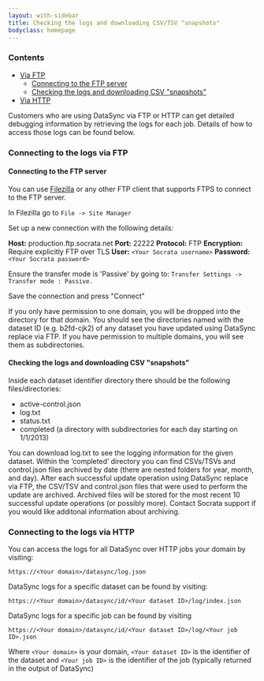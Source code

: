 ```yaml
---
layout: with-sidebar
title: Checking the logs and downloading CSV/TSV "snapshots"
bodyclass: homepage
---
```


### Contents
- [Via FTP](#connecting-to-the-logs-via-ftp)
    - [Connecting to the FTP server](#connecting-to-the-ftp-server)
    - [Checking the logs and downloading CSV "snapshots"](#checking-the-logs-and-downloading-csv-snapshots)
- [Via HTTP](#connecting-to-the-logs-via-http)

Customers who are using DataSync via FTP or HTTP can get detailed debugging information by retrieving the logs for each job.  Details of how to access those logs can be found below. 

### Connecting to the logs via FTP

#### Connecting to the FTP server
You can use [Filezilla](https://filezilla-project.org/) or any other FTP client that supports FTPS to connect to the FTP server.

In Filezilla go to `File -> Site Manager`

Set up a new connection with the following details:

**Host:** production.ftp.socrata.net
**Port:** 22222
**Protocol:** FTP
**Encryption:** Require explicitly FTP over TLS
**User:** `<Your Socrata username>`
**Password:** `<Your Socrata password>`

Ensure the transfer mode is 'Passive' by going to:
`Transfer Settings -> Transfer mode : Passive.`

Save the connection and press "Connect"

If you only have permission to one domain, you will be dropped into the directory for that domain. You should see the directories named with the dataset ID (e.g. b2fd-cjk2) of any dataset you have updated using DataSync replace via FTP. If you have permission to multiple domains, you will see them as subdirectories.

#### Checking the logs and downloading CSV "snapshots"
Inside each dataset identifier directory there should be the following files/directories:
- active-control.json
- log.txt
- status.txt
- completed (a directory with subdirectories for each day starting on 1/1/2013)

You can download log.txt to see the logging information for the given dataset. Within the ‘completed’ directory you can find CSVs/TSVs and control.json files archived by date (there are nested folders for year, month, and day). After each successful update operation using DataSync replace via FTP, the CSV/TSV and control.json files that were used to perform the update are archived. Archived files will be stored for the most recent 10 successful update operations (or possibly more). Contact Socrata support if you would like additonal information about archiving.

### Connecting to the logs via HTTP
You can access the logs for all DataSync over HTTP jobs your domain by visiting:

    https://<Your domain>/datasync/log.json

DataSync logs for a specific dataset can be found by visiting: 

    https://<Your domain>/datasync/id/<Your dataset ID>/log/index.json

DataSync logs for a specific job can be found by visiting 

    https://<Your domain>/datasync/id/<Your dataset ID>/log/<Your job ID>.json

Where
`<Your domain>` is your domain, `<Your dataset ID>` is the identifier of the dataset and `<Your job ID>` is the identifier of the job (typically returned in the output of DataSync)



